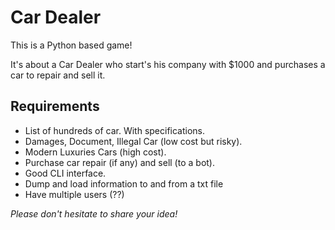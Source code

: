 # Car Dealer

This is a Python based game!

It's about a Car Dealer who start's his company with \$1000 and purchases a car to repair and sell it.

## Requirements

-   List of hundreds of car. With specifications.
-   Damages, Document, Illegal Car (low cost but risky).
-   Modern Luxuries Cars (high cost).
-   Purchase car repair (if any) and sell (to a bot).
-   Good CLI interface.
-   Dump and load information to and from a txt file
-   Have multiple users (??)

*Please don't hesitate to share your idea!*
